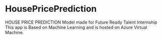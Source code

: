# HousePricePrediction
HOUSE PRICE PREDICTION
Model made for Future Ready Talent Internship This app is Based on Machine Learning and is hosted on Azure Virtual Machine. 
